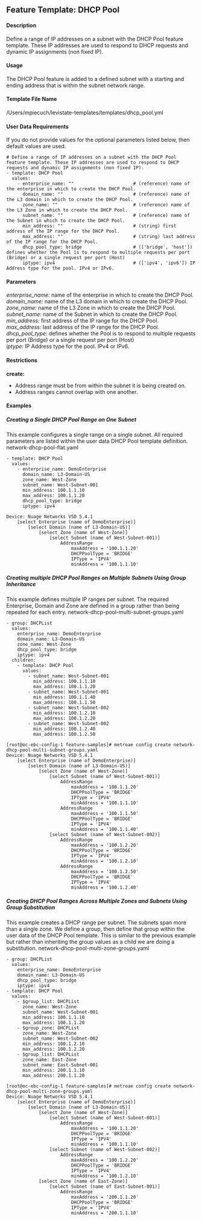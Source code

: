 ## Feature Template: DHCP Pool
#### Description
Define a range of IP addresses on a subnet with the DHCP Pool feature template. These IP addresses are used to respond to DHCP requests and dynamic IP assignments (non fixed IP).

#### Usage
The DHCP Pool feature is added to a defined subnet with a starting and ending address that is within the subnet network range.

#### Template File Name
/Users/mpiecuch/levistate-templates/templates/dhcp_pool.yml

#### User Data Requirements
If you do not provide values for the optional parameters listed below, then default values are used.

```
# Define a range of IP addresses on a subnet with the DHCP Pool feature template. These IP addresses are used to respond to DHCP requests and dynamic IP assignments (non fixed IP).
- template: DHCP Pool
  values:
    - enterprise_name: ""                      # (reference) name of the enterprise in which to create the DHCP Pool.
      domain_name: ""                          # (reference) name of the L3 domain in which to create the DHCP Pool.
      zone_name: ""                            # (reference) name of the L3 Zone in which to create the DHCP Pool.
      subnet_name: ""                          # (reference) name of the Subnet in which to create the DHCP Pool.
      min_address: ""                          # (string) first address of the IP range for the DHCP Pool.
      max_address: ""                          # (string) last address of the IP range for the DHCP Pool.
      dhcp_pool_type: bridge                   # (['bridge', 'host']) defines whether the Pool is to respond to multiple requests per port (Bridge) or a single request per port (Host)
      iptype: ipv4                             # (['ipv4', 'ipv6']) IP Address type for the pool. IPv4 or IPv6.

```

#### Parameters
*enterprise_name:* name of the enterprise in which to create the DHCP Pool.<br>
*domain_name:* name of the L3 domain in which to create the DHCP Pool.<br>
*zone_name:* name of the L3 Zone in which to create the DHCP Pool.<br>
*subnet_name:* name of the Subnet in which to create the DHCP Pool.<br>
*min_address:* first address of the IP range for the DHCP Pool.<br>
*max_address:* last address of the IP range for the DHCP Pool.<br>
*dhcp_pool_type:* defines whether the Pool is to respond to multiple requests per port (Bridge) or a single request per port (Host)<br>
*iptype:* IP Address type for the pool. IPv4 or IPv6.<br>


#### Restrictions
**create:**
* Address range must be from within the subnet it is being created on.
* Address ranges cannot overlap with one another.

#### Examples

##### Creating a Single DHCP Pool Range on One Subnet
This example configures a single range on a single subnet. All required parameters are listed within the user data DHCP Pool template definition.  network-dhcp-pool-flat.yaml
```
- template: DHCP Pool
  values:
    - enterprise_name: DemoEnterprise
      domain_name: L3-Domain-US
      zone_name: West-Zone
      subnet_name: West-Subnet-001
      min_address: 100.1.1.10
      max_address: 100.1.1.20
      dhcp_pool_type: bridge
      iptype: ipv4

```
```
Device: Nuage Networks VSD 5.4.1
    [select Enterprise (name of DemoEnterprise)]
        [select Domain (name of L3-Domain-US)]
            [select Zone (name of West-Zone)]
                [select Subnet (name of West-Subnet-001)]
                    AddressRange
                        maxAddress = '100.1.1.20'
                        DHCPPoolType = 'BRIDGE'
                        IPType = 'IPV4'
                        minAddress = '100.1.1.10'

```

##### Creating multiple DHCP Pool Ranges on Multiple Subnets Using Group Inheritance
This example defines multiple IP ranges per subnet. The required Enterprise, Domain and Zone are defined in a group rather than being repeated for each entry.  network-dhcp-pool-multi-subnet-groups.yaml
```
- group: DHCPList
  values:
    enterprise_name: DemoEnterprise
    domain_name: L3-Domain-US
    zone_name: West-Zone
    dhcp_pool_type: bridge
    iptype: ipv4
  children:
    - template: DHCP Pool
      values:
        - subnet_name: West-Subnet-001
          min_address: 100.1.1.10
          max_address: 100.1.1.20
        - subnet_name: West-Subnet-001
          min_address: 100.1.1.40
          max_address: 100.1.1.50
        - subnet_name: West-Subnet-002
          min_address: 100.1.2.10
          max_address: 100.1.2.20
        - subnet_name: West-Subnet-002
          min_address: 100.1.2.40
          max_address: 100.1.2.50

```
```
[root@oc-ebc-config-1 feature-samples]# metroae config create network-dhcp-pool-multi-subnet-groups.yaml
Device: Nuage Networks VSD 5.4.1
    [select Enterprise (name of DemoEnterprise)]
        [select Domain (name of L3-Domain-US)]
            [select Zone (name of West-Zone)]
                [select Subnet (name of West-Subnet-001)]
                    AddressRange
                        maxAddress = '100.1.1.20'
                        DHCPPoolType = 'BRIDGE'
                        IPType = 'IPV4'
                        minAddress = '100.1.1.10'
                    AddressRange
                        maxAddress = '100.1.1.50'
                        DHCPPoolType = 'BRIDGE'
                        IPType = 'IPV4'
                        minAddress = '100.1.1.40'
                [select Subnet (name of West-Subnet-002)]
                    AddressRange
                        maxAddress = '100.1.2.20'
                        DHCPPoolType = 'BRIDGE'
                        IPType = 'IPV4'
                        minAddress = '100.1.2.10'
                    AddressRange
                        maxAddress = '100.1.2.50'
                        DHCPPoolType = 'BRIDGE'
                        IPType = 'IPV4'
                        minAddress = '100.1.2.40'

```

##### Creating DHCP Pool Ranges Across Multiple Zones and Subnets Using Group Substitution
This example creates a DHCP range per subnet. The subnets span more than a single zone. We define a group, then define that group within the user data of the DHCP Pool template. This is similar to the previous example but rather than inheriting the group values as a child we are doing a substitution.  network-dhcp-pool-multi-zone-groups.yaml
```
- group: DHCPList
  values:
    enterprise_name: DemoEnterprise
    domain_name: L3-Domain-US
    dhcp_pool_type: bridge
    iptype: ipv4
- template: DHCP Pool
  values:
    - $group_list: DHCPList
      zone_name: West-Zone
      subnet_name: West-Subnet-001
      min_address: 100.1.1.10
      max_address: 100.1.1.20
    - $group_zone: DHCPList
      zone_name: West-Zone
      subnet_name: West-Subnet-002
      min_address: 100.1.2.10
      max_address: 100.1.2.20
    - $group_list: DHCPList
      zone_name: East-Zone
      subnet_name: East-Subnet-001
      min_address: 200.1.1.10
      max_address: 200.1.1.20

```
```
[root@oc-ebc-config-1 feature-samples]# metroae config create network-dhcp-pool-multi-zone-groups.yaml
Device: Nuage Networks VSD 5.4.1
    [select Enterprise (name of DemoEnterprise)]
        [select Domain (name of L3-Domain-US)]
            [select Zone (name of West-Zone)]
                [select Subnet (name of West-Subnet-001)]
                    AddressRange
                        maxAddress = '100.1.1.20'
                        DHCPPoolType = 'BRIDGE'
                        IPType = 'IPV4'
                        minAddress = '100.1.1.10'
                [select Subnet (name of West-Subnet-002)]
                    AddressRange
                        maxAddress = '100.1.2.20'
                        DHCPPoolType = 'BRIDGE'
                        IPType = 'IPV4'
                        minAddress = '100.1.2.10'
            [select Zone (name of East-Zone)]
                [select Subnet (name of East-Subnet-001)]
                    AddressRange
                        maxAddress = '200.1.1.20'
                        DHCPPoolType = 'BRIDGE'
                        IPType = 'IPV4'
                        minAddress = '200.1.1.10'

```

